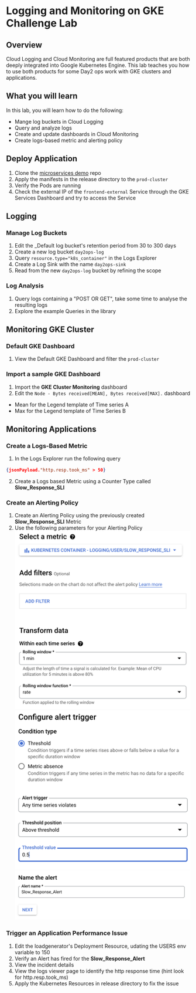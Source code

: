 # Logging and Monitoring on GKE Challenge Lab

## Overview
Cloud Logging and Cloud Monitoring are full featured products that are both deeply integrated into Google Kubernetes Engine. This lab teaches you how to use both products for some Day2 ops work with GKE clusters and applications.

## What you will learn
In this lab, you will learn how to do the following:

- Mange log buckets in Cloud Logging
- Query and analyze logs
- Create and update dashboards in Cloud Monitoring
- Create logs-based metric and alerting policy

## Deploy Application
1. Clone the [microservices demo](https://github.com/GoogleCloudPlatform/microservices-demo) repo
2. Apply the manifests in the release directory to the `prod-cluster`
3. Verify the Pods are running
4. Check the external IP of the `frontend-external` Service through the GKE Services Dashboard and try to access the Service

## Logging

### Manage Log Buckets
1. Edit the \_Default log bucket's retention period from 30 to 300 days
2. Create a new log bucket `day2ops-log`
3. Query `resource.type="k8s_container"` in the Logs Explorer
4. Create a Log Sink with the name `day2ops-sink`
5. Read from the new `day2ops-log` bucket by refining the scope

### Log Analysis
1. Query logs containing a "POST OR GET", take some time to analyse the resulting logs
2. Explore the example Queries in the library

## Monitoring GKE Cluster

### Default GKE Dashboard
1. View the Default GKE Dashboard and filter the `prod-cluster`

### Import a sample GKE Dashboard
1. Import the **GKE Cluster Monitoring** dashboard
2. Edit the `Node - Bytes received[MEAN], Bytes received[MAX].` dashboard

- Mean for the Legend template of Time series A
- Max for the Legend template of Time Series B

## Monitoring Applications

### Create a Logs-Based Metric
1. In the Logs Explorer run the following query

```json
{jsonPayload."http.resp.took_ms" > 50}
```

2. Create a Logs based Metric using a Counter Type called **Slow_Response_SLI**

### Create an Alerting Policy
1. Create an Alerting Policy using the previously created **Slow_Response_SLI** Metric
2. Use the following parameters for your Alerting Policy
   ![Select Metric](assets/select_metric.png)
   ![Alerts Trigger](assets/alert_trigger.png)
   ![Notifications](assets/notifications.png)

### Trigger an Application Performance Issue
1. Edit the loadgenerator's Deployment Resource, udating the USERS env variable to 150
2. Verify an Alert has fired for the **Slow_Response_Alert**
3. View the incident details
4. View the logs viewer page to identify the http response time (hint look for http.resp.took_ms)
5. Apply the Kubernetes Resources in release directory to fix the issue
